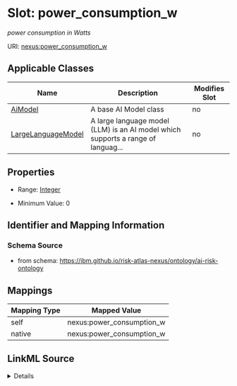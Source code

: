 

# Slot: power_consumption_w


_power consumption in Watts_





URI: [nexus:power_consumption_w](https://ibm.github.io/risk-atlas-nexus/ontology/power_consumption_w)



<!-- no inheritance hierarchy -->





## Applicable Classes

| Name | Description | Modifies Slot |
| --- | --- | --- |
| [AiModel](AiModel.md) | A base AI Model class |  no  |
| [LargeLanguageModel](LargeLanguageModel.md) | A large language model (LLM) is an AI model which supports a range of languag... |  no  |







## Properties

* Range: [Integer](Integer.md)

* Minimum Value: 0





## Identifier and Mapping Information







### Schema Source


* from schema: https://ibm.github.io/risk-atlas-nexus/ontology/ai-risk-ontology




## Mappings

| Mapping Type | Mapped Value |
| ---  | ---  |
| self | nexus:power_consumption_w |
| native | nexus:power_consumption_w |




## LinkML Source

<details>
```yaml
name: power_consumption_w
description: power consumption in Watts
from_schema: https://ibm.github.io/risk-atlas-nexus/ontology/ai-risk-ontology
rank: 1000
alias: power_consumption_w
domain_of:
- AiModel
range: integer
minimum_value: 0

```
</details>